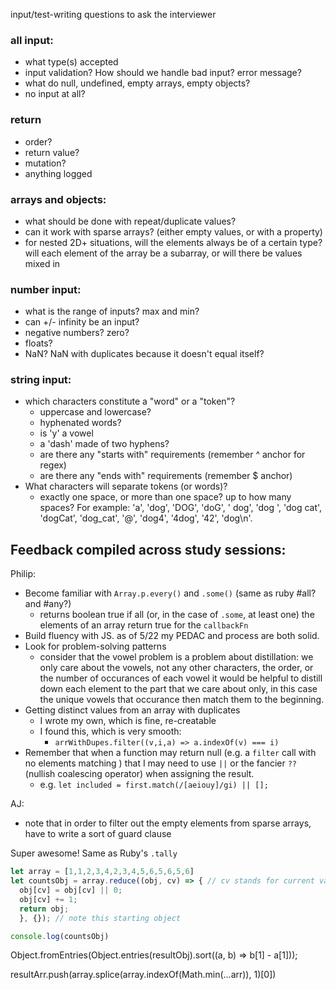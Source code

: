 
input/test-writing questions to ask the interviewer
### all input:
- what type(s) accepted
- input validation? How should we handle bad input? error message?
- what do null, undefined, empty arrays, empty objects?
- no input at all?

### return
- order?
- return value?
- mutation?
- anything logged

### arrays and objects:
- what should be done with repeat/duplicate values?
- can it work with sparse arrays? (either empty values, or with a property)
- for nested 2D+ situations, will the elements always be of a certain type?
  will each element of the array be a subarray, or will there be values mixed in

### number input:
- what is the range of inputs? max and min?
- can +/- infinity be an input?
- negative numbers? zero?
- floats?
- NaN? NaN with duplicates because it doesn't equal itself?

### string input:
- which characters constitute a "word" or a "token"?
    - uppercase and lowercase?
    - hyphenated words?
    - is 'y' a vowel
    - a 'dash' made of two hyphens?
    - are there any "starts with" requirements (remember ^ anchor for regex)
    - are there any "ends with" requirements (remember $ anchor)
- What characters will separate tokens (or words)?
    - exactly one space, or more than one space? up to how many spaces?
      For example: 'a', 'dog', 'DOG', 'doG', ' dog', 'dog ', 'dog cat', 'dogCat', 'dog_cat', '@', 'dog4', '4dog', '42', 'dog\n'.

## Feedback compiled across study sessions:
Philip:
- Become familiar with `Array.p.every()` and `.some()` (same as ruby #all? and #any?)
  - returns boolean true if all (or, in the case of `.some`, at least one) the elements of an array return true for the `callbackFn` 
- Build fluency with JS. as of 5/22 my PEDAC and process are both solid.
- Look for problem-solving patterns
  - consider that the vowel problem is a problem about distillation:
    we only care about the vowels, not any other characters, the order, or the number of occurances of each vowel
    it would be helpful to distill down each element to the part that we care about only, in this case the unique vowels that occurance
    then match them to the beginning.
- Getting distinct values from an array with duplicates
  - I wrote my own, which is fine, re-creatable
  - I found this, which is very smooth: 
    - `arrWithDupes.filter((v,i,a) => a.indexOf(v) === i)`
- Remember that when a function may return null (e.g. a `filter` call with no elements matching 
) that I may need to use `||` or the fancier `??` (nullish coalescing operator) when assigning the result.
  - e.g. `let included = first.match(/[aeiouy]/gi) || [];`

AJ:
- note that in order to filter out the empty elements from sparse arrays, have to write 
a sort of guard clause

Super awesome! Same as Ruby's `.tally`
```js
let array = [1,1,2,3,4,2,3,4,5,6,5,6,5,6]
let countsObj = array.reduce((obj, cv) => { // cv stands for current value
  obj[cv] = obj[cv] || 0;
  obj[cv] += 1;
  return obj;
  }, {}); // note this starting object

console.log(countsObj)
```

Object.fromEntries(Object.entries(resultObj).sort((a, b) => b[1] - a[1]));

resultArr.push(array.splice(array.indexOf(Math.min(...arr)), 1)[0])